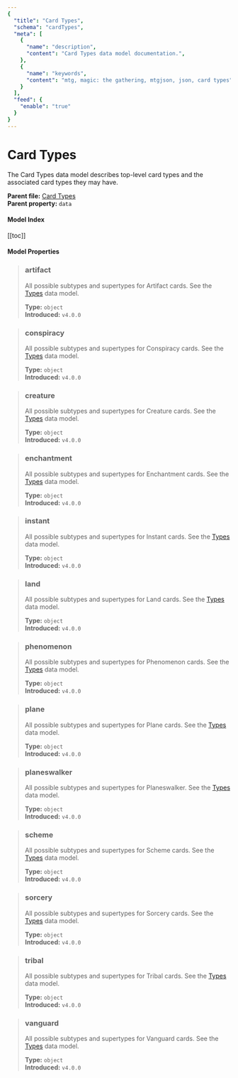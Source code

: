 ```yaml
---
{
  "title": "Card Types",
  "schema": "cardTypes",
  "meta": [
    {
      "name": "description",
      "content": "Card Types data model documentation.",
    },
    {
      "name": "keywords",
      "content": "mtg, magic: the gathering, mtgjson, json, card types",
    }
  ],
  "feed": {
    "enable": "true"
  }
}
---
```


# Card Types

The Card Types data model describes top-level card types and the associated card types they may have.

**Parent file:** [Card Types](/api/v5/CardTypes.json.zip)   
**Parent property:** `data`

#### Model Index

[[toc]]

#### Model Properties

<PropertyToggler/>

> ### artifact  
> All possible subtypes and supertypes for Artifact cards. See the [Types](/data-models/types/) data model.  
>
> **Type:** `object`  
> **Introduced:** `v4.0.0`

> ### conspiracy  
> All possible subtypes and supertypes for Conspiracy cards. See the [Types](/data-models/types/) data model.  
>
> **Type:** `object`  
> **Introduced:** `v4.0.0`

> ### creature  
> All possible subtypes and supertypes for Creature cards. See the [Types](/data-models/types/) data model.  
>
> **Type:** `object`  
> **Introduced:** `v4.0.0`

> ### enchantment  
> All possible subtypes and supertypes for Enchantment cards. See the [Types](/data-models/types/) data model.  
>
> **Type:** `object`  
> **Introduced:** `v4.0.0`

> ### instant  
> All possible subtypes and supertypes for Instant cards. See the [Types](/data-models/types/) data model.  
>
> **Type:** `object`  
> **Introduced:** `v4.0.0`

> ### land  
> All possible subtypes and supertypes for Land cards. See the [Types](/data-models/types/) data model.  
>
> **Type:** `object`  
> **Introduced:** `v4.0.0`

> ### phenomenon  
> All possible subtypes and supertypes for Phenomenon cards. See the [Types](/data-models/types/) data model.  
>
> **Type:** `object`  
> **Introduced:** `v4.0.0`

> ### plane  
> All possible subtypes and supertypes for Plane cards. See the [Types](/data-models/types/) data model.  
>
> **Type:** `object`  
> **Introduced:** `v4.0.0`

> ### planeswalker  
> All possible subtypes and supertypes for Planeswalker. See the [Types](/data-models/types/) data model.  
>
> **Type:** `object`  
> **Introduced:** `v4.0.0`

> ### scheme  
> All possible subtypes and supertypes for Scheme cards. See the [Types](/data-models/types/) data model.  
>
> **Type:** `object`  
> **Introduced:** `v4.0.0`

> ### sorcery  
> All possible subtypes and supertypes for Sorcery cards. See the [Types](/data-models/types/) data model.  
>
> **Type:** `object`  
> **Introduced:** `v4.0.0`

> ### tribal  
> All possible subtypes and supertypes for Tribal cards. See the [Types](/data-models/types/) data model.  
>
> **Type:** `object`  
> **Introduced:** `v4.0.0`

> ### vanguard  
> All possible subtypes and supertypes for Vanguard cards. See the [Types](/data-models/types/) data model.  
>
> **Type:** `object`  
> **Introduced:** `v4.0.0`
